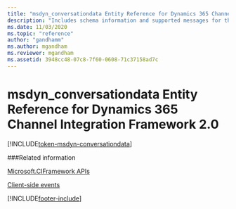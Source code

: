 ```yaml
---
title: "msdyn_conversationdata Entity Reference for Dynamics 365 Channel Integration Framework 2.0 | MicrosoftDocs"
description: "Includes schema information and supported messages for the msdyn_conversationdata entity in Dynamics 365 Channel Integration Framework 2.0."
ms.date: 11/03/2020
ms.topic: "reference"
author: "gandhamm"
ms.author: mgandham
ms.reviewer: mgandham
ms.assetid: 3948cc48-07c8-7f60-0608-71c37158ad7c
---
```


# msdyn_conversationdata Entity Reference for Dynamics 365 Channel Integration Framework 2.0

[!INCLUDE[token-msdyn-conversationdata](../../../../shared/token-msdyn-conversationdata.md)]

###Related information

[Microsoft.CIFramework APIs](../microsoft-ciframework-v2.md)

[Client-side events](../../../../v1/develop/reference/client-side-events.md)


[!INCLUDE[footer-include](../../../../../includes/footer-banner.md)]
